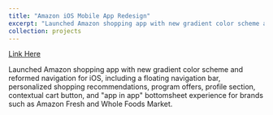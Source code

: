 ```yaml
---
title: "Amazon iOS Mobile App Redesign"
excerpt: "Launched Amazon shopping app with new gradient color scheme and reformed navigation for iOS, including a floating navigation bar, personalized shopping recommendations, program offers, profile section, contextual cart button, and "app in app" bottomsheet experience for brands such as Amazon Fresh and Whole Foods Market."
collection: projects
---
```


[Link Here](https://techcrunch.com/2020/09/01/amazons-big-redesign-on-ios-to-reach-all-u-s-users-by-month-end/)

Launched Amazon shopping app with new gradient color scheme and reformed navigation for iOS, including a floating navigation bar, personalized shopping recommendations, program offers, profile section, contextual cart button, and "app in app" bottomsheet experience for brands such as Amazon Fresh and Whole Foods Market.
